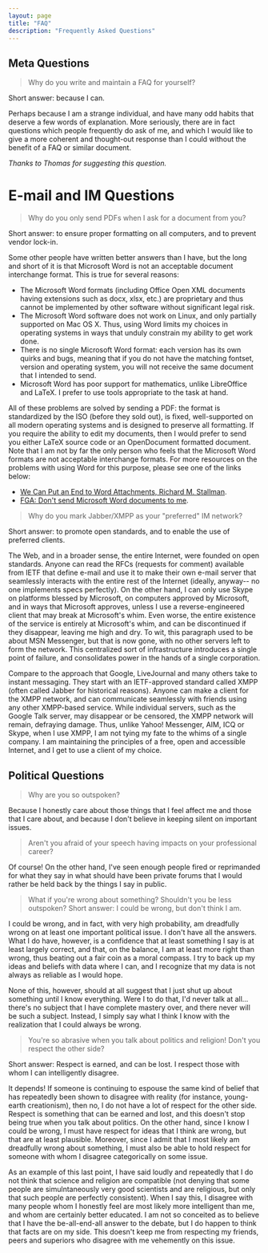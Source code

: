 ```yaml
---
layout: page
title: "FAQ"
description: "Frequently Asked Questions"
---
```


## Meta Questions ##
> Why do you write and maintain a FAQ for yourself?

Short answer: because I can.

Perhaps because I am a strange individual, and have many odd habits that deserve
a few words of explanation. More seriously, there are in fact questions which
people frequently do ask of me, and which I would like to give a more coherent
and thought-out response than I could without the benefit of a FAQ or similar
document.

*Thanks to Thomas for suggesting this question.*

# E-mail and IM Questions #
> Why do you only send PDFs when I ask for a document from you?

Short answer: to ensure proper formatting on all computers, and to prevent
vendor lock-in.

Some other people have written better answers than I have, but the long and
short of it is that Microsoft Word is not an acceptable document interchange
format. This is true for several reasons:

- The Microsoft Word formats (including Office Open XML documents having
  extensions such as docx, xlsx, etc.) are proprietary and thus cannot be
  implemented by other software without significant legal risk.
- The Microsoft Word software does not work on Linux, and only partially
  supported on Mac OS X. Thus, using Word limits my choices in operating systems
  in ways that unduly constrain my ability to get work done.
- There is no single Microsoft Word format: each version has its own quirks and
  bugs, meaning that if you do not have the matching fontset, version and
  operating system, you will not receive the same document that I intended to
  send.
- Microsoft Word has poor support for mathematics, unlike LibreOffice and LaTeX.
  I prefer to use tools appropriate to the task at hand.

All of these problems are solved by sending a PDF: the format is standardized by the ISO (before they sold out), is fixed, well-supported on all modern operating systems and is designed to preserve all formatting. If you require the ability to edit my documents, then I would prefer to send you either LaTeX source code or an OpenDocument formatted document.
Note that I am not by far the only person who feels that the Microsoft Word formats are not  acceptable interchange formats. For more resources on the problems with using Word for this purpose, please see one of the links below:

- [We Can Put an End to Word Attachments, Richard M. Stallman](http://www.gnu.org/philosophy/no-word-attachments.html).
- [FGA: Don't send Microsoft Word documents to me](http://homepage.ntlworld.com/jonathan.deboynepollard/FGA/dont-send-word-documents.html).

> Why do you mark Jabber/XMPP as your "preferred" IM network?

Short answer: to promote open standards, and to enable the use of preferred clients.

The Web, and in a broader sense, the entire Internet, were founded on open standards. Anyone can read the RFCs (requests for comment) available from IETF that define e-mail and use it to make their own e-mail server that seamlessly interacts with the entire rest of the Internet (ideally, anyway-- no one implements specs perfectly). On the other hand, I can only use Skype on platforms blessed by Microsoft, on computers approved by Microsoft, and in ways that Microsoft approves, unless I use a reverse-engineered client that may break at Microsoft's whim. Even worse, the entire existence of the service is entirely at Microsoft's whim, and can be discontinued if they disappear, leaving me high and dry. To wit, this paragraph used to be about MSN Messenger, but that is now gone, with no other servers left to form the network. This centralized sort of infrastructure introduces a single point of failure, and consolidates power in the hands of a single corporation.

Compare to the approach that Google, LiveJournal and many others take to instant messaging. They start with an IETF-approved standard called XMPP (often called Jabber for historical reasons). Anyone can make a client for the XMPP network, and can communicate seamlessly with friends using any other XMPP-based service. While individual servers, such as the Google Talk server, may disappear or be censored, the XMPP network will remain, defraying damage. Thus, unlike Yahoo! Messenger, AIM, ICQ or Skype, when I use XMPP, I am not tying my fate to the whims of a single company. I am maintaining the principles of a free, open and accessible Internet, and I get to use a client of my choice.

## Political Questions ##
> Why are you so outspoken?

Because I honestly care about those things that I feel affect me and those that I care about, and because I don't believe in keeping silent on important issues.

> Aren't you afraid of your speech having impacts on your professional career?

Of course! On the other hand, I've seen enough people fired or reprimanded for what they say in what should have been private forums that I would rather be held back by the things I say in public.

> What if you're wrong about something? Shouldn't you be less outspoken?
Short answer: I could be wrong, but don't think I am.

I could be wrong, and in fact, with very high probability, am dreadfully wrong on at least one important political issue. I don't have all the answers. What I do have, however, is a confidence that at least something I say is at least largely correct, and that, on the balance, I am at least more right than wrong, thus beating out a fair coin as a moral compass. I try to back up my ideas and beliefs with data where I can, and I recognize that my data is not always as reliable as I would hope.

None of this, however, should at all suggest that I just shut up about something until I know everything. Were I to do that, I'd never talk at all... there's no subject that I have complete mastery over, and there never will be such a subject. Instead, I simply say what I think I know with the realization that I could always be wrong.

> You're so abrasive when you talk about politics and religion! Don't you respect the other side?

Short answer: Respect is earned, and can be lost. I respect those with whom I can intelligently disagree.

It depends! If someone is continuing to espouse the same kind of belief that has repeatedly been shown to disagree with reality (for instance, young-earth creationism), then no, I do not have a lot of respect for the other side. Respect is something that can be earned and lost, and this doesn't stop being true when you talk about politics. On the other hand, since I know I could be wrong, I must have respect for ideas that I think are wrong, but that are at least plausible. Moreover, since I admit that I most likely am dreadfully wrong about something, I must also be able to hold respect for someone with whom I disagree categorically on some issue.

As an example of this last point, I have said loudly and repeatedly that I do not think that science and religion are compatible (not denying that some people are simulntaneously very good scientists and are religious, but only that such people are perfectly consistent). When I say this, I disagree with many people whom I honestly feel are most likely more intelligent than me, and whom are certainly better educated. I am not so conceited as to believe that I have the be-all-end-all answer to the debate, but I do happen to think that facts are on my side. This doesn't keep me from respecting my friends, peers and superiors who disagree with me vehemently on this issue.

